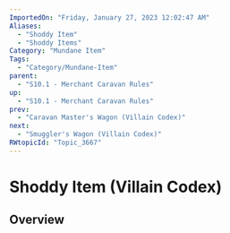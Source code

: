 ```yaml
---
ImportedOn: "Friday, January 27, 2023 12:02:47 AM"
Aliases:
  - "Shoddy Item"
  - "Shoddy Items"
Category: "Mundane Item"
Tags:
  - "Category/Mundane-Item"
parent:
  - "S10.1 - Merchant Caravan Rules"
up:
  - "S10.1 - Merchant Caravan Rules"
prev:
  - "Caravan Master's Wagon (Villain Codex)"
next:
  - "Smuggler's Wagon (Villain Codex)"
RWtopicId: "Topic_3667"
---
```

# Shoddy Item (Villain Codex)
## Overview
